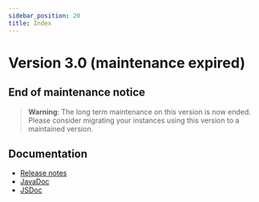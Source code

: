 ```yaml
---
sidebar_position: 20
title: Index
---
```


Version 3.0 (maintenance expired)
=================================

End of maintenance notice
-------------------------

> **Warning**: The long term maintenance on this version is now ended.
> Please consider migrating your instances using this version to a maintained version.

Documentation
-------------

- [Release notes](/lesson/versions/legacy/v3-0/releasenote/index)
- [JavaDoc](https://platform.simplicite.io/3.0/javadoc/)
- [JSDoc](https://platform.simplicite.io/3.0/jsdoc/)
